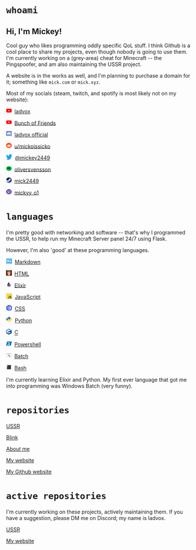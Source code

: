 # `whoami`

## Hi, I'm Mickey!

Cool guy who likes programming oddly specific QoL stuff. I think Github is a cool place to share my projects, even though nobody is going to use them.
I'm currently working on a (grey-area) cheat for Minecraft -- the Pingspoofer, and am also maintaining the USSR project.

A website is in the works as well, and I'm planning to purchase a domain for it; something like `mick.com` or `mick.xyz`.

Most of my socials (steam, twitch, and spotify is most likely not on my website):

<img src="yt.png" alt="YouTube Logo" width="14.5" height="14.5">&nbsp;&nbsp;[ladvox](https://www.youtube.com/channel/UCRuBals0-y1L6EOfu5Xw5iw)

<img src="yt.png" alt="YouTube Logo2" width="14.5" height="14.5">&nbsp;&nbsp;[Bunch of Friends](https://www.youtube.com/channel/UCRuBals0-y1L6EOfu5Xw5iw)

<img src="dc.svg" alt="dc Logo" width="14.5" height="14.5">&nbsp;&nbsp;[ladvox official](https://discord.gg/Z8UVcEb65u)

<img src="rdt.png" alt="Reddit logo" width="14.5" height="14.5">&nbsp;&nbsp;[u/mickoissicko](https://www.reddit.com/user/mickoissicko)

<img src="3tt.png" alt="tt logo" width="16" height="14.5">&nbsp;&nbsp;[@mickey2449](https://twitter.com/mickey2449)

<img src="spotify.png" alt="sp logo" width="14.5" height="14.5">&nbsp;&nbsp;[oliversvensson](https://open.spotify.com/user/31hktpmjuod3bxq7ixg7vat5tuci)

<img src="steam.png" alt="sp logo" width="14.5" height="14.5">&nbsp;&nbsp;[mick2449](https://steamcommunity.com/id/mick2449/)

<img src="ttv.png" alt="sp logo" width="14.5" height="14.5">&nbsp;&nbsp;[mickyy_o1](https://www.twitch.tv/mickyy_o1)

# `languages`
I'm pretty good with networking and software -- that's why I programmed the USSR, to help run my Minecraft Server panel 24/7 using Flask.

However, I'm also 'good' at these programming languages.

<img src="markdown.png" alt="sp logo" width="15.5" height="15.3">&nbsp;&nbsp;[Markdown](https://en.wikipedia.org/wiki/Markdown)

<img src="htm.png" alt="sp logo" width="14.5" height="14.5">&nbsp;&nbsp;[HTML](https://en.wikipedia.org/wiki/HTML)

<img src="exs.png" alt="sp logo" width="14.5" height="14.5">&nbsp;&nbsp;[Elixir](https://en.wikipedia.org/wiki/Elixir_(programming_language))

<img src="js.png" alt="sp logo" width="15.5" height="14.5">&nbsp;&nbsp;[JavaScript](https://en.wikipedia.org/wiki/JavaScript)

<img src="css.png" alt="sp logo" width="15.5" height="15.3">&nbsp;&nbsp;[CSS](https://en.wikipedia.org/wiki/CSS)

<img src="py.png" alt="sp logo" width="15.5" height="15.3">&nbsp;&nbsp;[Python](https://en.wikipedia.org/wiki/Python_(programming_language))

<img src="c.png" alt="sp logo" width="14.5" height="15.34">&nbsp;&nbsp;[C](https://en.wikipedia.org/wiki/C_(programming_language))

<img src="pss.png" alt="sp logo" width="14.5" height="15.34">&nbsp;&nbsp;[Powershell](https://en.wikipedia.org/wiki/PowerShell#Scripting)

<img src="batch.png" alt="sp logo" width="14.5" height="15.34">&nbsp;&nbsp;[Batch](https://en.wikipedia.org/wiki/Batch_file)

<img src="bash.png" alt="sp logo" width="14.5" height="15.34">&nbsp;&nbsp;[Bash](https://en.wikipedia.org/wiki/Bash_(Unix_shell)#Features)

I'm currently learning Elixir and Python. My first ever language that got me into programming was Windows Batch (very funny).

# `repositories`
[USSR](https://github.com/mickoissicko/ussr)

[Blink](https://github.com/mickoissicko/blink)

[About me](https://github.com/mickoissicko/mickoissicko)

[My website](https://github.com/mickoissicko/website)

[My Github website](https://github.com/mickoissicko/mickoissicko.github.io)

# `active repositories`

I'm currently working on these projects, actively maintaining them. If you have a suggestion, please DM me on Discord; my name is ladvox.

[USSR](https://github.com/mickoissicko/ussr)

[My website](https://github.com/mickoissicko/website)

